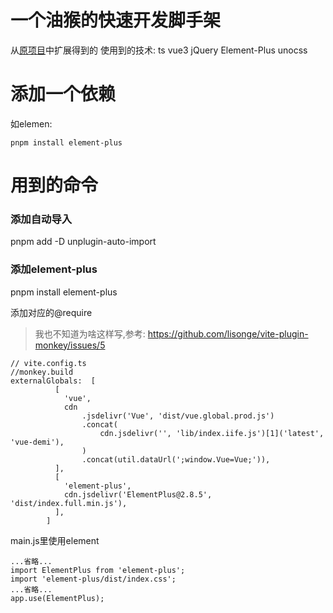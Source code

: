 # 一个油猴的快速开发脚手架
从[原项目](https://github.com/lisonge/vite-plugin-monkey)中扩展得到的
使用到的技术:
ts
vue3
jQuery
Element-Plus
unocss

# 添加一个依赖
如elemen:
```
pnpm install element-plus
```

# 用到的命令

### 添加自动导入
pnpm add -D unplugin-auto-import

### 添加element-plus
pnpm install element-plus

添加对应的@require
> 我也不知道为啥这样写,参考: https://github.com/lisonge/vite-plugin-monkey/issues/5

```
// vite.config.ts
//monkey.build
externalGlobals:  [
          [
            'vue',
            cdn
                .jsdelivr('Vue', 'dist/vue.global.prod.js')
                .concat(
                    cdn.jsdelivr('', 'lib/index.iife.js')[1]('latest', 'vue-demi'),
                )
                .concat(util.dataUrl(';window.Vue=Vue;')),
          ],
          [
            'element-plus',
            cdn.jsdelivr('ElementPlus@2.8.5', 'dist/index.full.min.js'),
          ],
        ]
```

main.js里使用element
```
...省略...
import ElementPlus from 'element-plus';
import 'element-plus/dist/index.css';
...省略...
app.use(ElementPlus);
```
